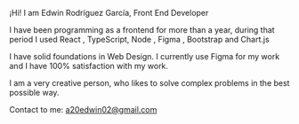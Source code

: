 ¡Hi! I am Edwin Rodríguez García, Front End Developer

I have been programming as a frontend for more than a year, during that period I used React , TypeScript, Node , Figma , Bootstrap and Chart.js

I have solid foundations in Web Design. I currently use Figma for my work and I have 100% satisfaction with my work.

I am a very creative person, who likes to solve complex problems in the best possible way.


Contact to me: a20edwin02@gmail.com
